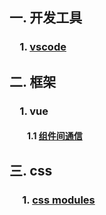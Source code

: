## 一. 开发工具
### &emsp;1. [vscode](https://github.com/yunlovebo/anti35/blob/master/vscode/index.md)

## 二. 框架
### &emsp;1. vue
#### &emsp;&emsp;1.1 [组件间通信](https://github.com/yunlovebo/anti35/blob/master/vue/index.md)

## 三. css
### &emsp; 1. [css modules](https://css-tricks.com/css-modules-part-1-need/)




